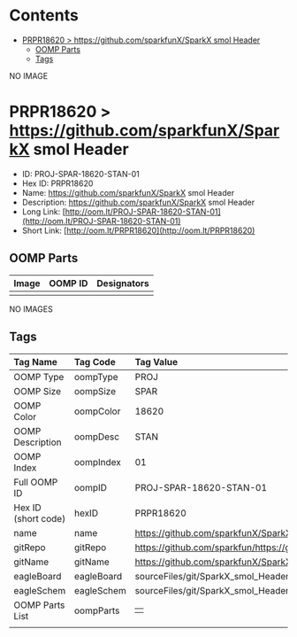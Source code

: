 



Contents
========

* [PRPR18620 > https://github.com/sparkfunX/SparkX smol Header](#prpr18620--httpsgithubcomsparkfunxsparkx-smol-header)
	* [OOMP Parts](#oomp-parts)
	* [Tags](#tags)
  
NO IMAGE  
# PRPR18620 > https://github.com/sparkfunX/SparkX smol Header

- ID: PROJ-SPAR-18620-STAN-01
- Hex ID: PRPR18620
- Name: https://github.com/sparkfunX/SparkX smol Header
- Description: https://github.com/sparkfunX/SparkX smol Header
- Long Link: [http://oom.lt/PROJ-SPAR-18620-STAN-01](http://oom.lt/PROJ-SPAR-18620-STAN-01)
- Short Link: [http://oom.lt/PRPR18620](http://oom.lt/PRPR18620)

## OOMP Parts
  

|Image|OOMP ID|Designators|
| :--- | :--- | :--- |
||||
  
NO IMAGES  
## Tags
  

|Tag Name|Tag Code|Tag Value|
| :--- | :--- | :--- |
|OOMP Type|oompType|PROJ|
|OOMP Size|oompSize|SPAR|
|OOMP Color|oompColor|18620|
|OOMP Description|oompDesc|STAN|
|OOMP Index|oompIndex|01|
|Full OOMP ID|oompID|PROJ-SPAR-18620-STAN-01|
|Hex ID (short code)|hexID|PRPR18620|
|name|name|https://github.com/sparkfunX/SparkX smol Header|
|gitRepo|gitRepo|https://github.com/sparkfun/https://github.com/sparkfunX/SparkX_smol_Header|
|gitName|gitName|https://github.com/sparkfunX/SparkX_smol_Header|
|eagleBoard|eagleBoard|sourceFiles/git/SparkX_smol_Header/Hardware/SparkX_smol_Header.brd|
|eagleSchem|eagleSchem|sourceFiles/git/SparkX_smol_Header/Hardware/SparkX_smol_Header.sch|
|OOMP Parts List|oompParts|<table><tr><td></td></tr></table>|
||||
